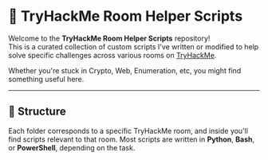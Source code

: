 # 🧠 TryHackMe Room Helper Scripts

Welcome to the **TryHackMe Room Helper Scripts** repository!  
This is a curated collection of custom scripts I've written or modified to help solve specific challenges across various rooms on [TryHackMe](https://tryhackme.com/).

Whether you're stuck in Crypto, Web, Enumeration, etc, you might find something useful here.

---

## 📁 Structure

Each folder corresponds to a specific TryHackMe room, and inside you'll find scripts relevant to that room. Most scripts are written in **Python**, **Bash**, or **PowerShell**, depending on the task.


